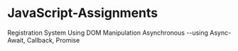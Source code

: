 # JavaScript-Assignments
Registration System Using DOM Manipulation
Asynchronous --using Async-Await, Callback, Promise
